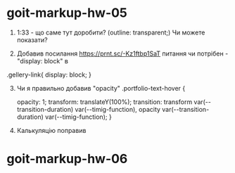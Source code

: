 # goit-markup-hw-05

1) 1:33 - що саме тут доробити? (outline: transparent;)
Чи можете показати?

2) Добавив посилання
https://prnt.sc/-Kz1ftbp1SaT
питання 
чи потрібен - "display: block" в

.gellery-link{
    display: block;
}

3) Чи я правильно добавив "opacity"
.portfolio-text-hover {
    <!-- position: absolute;
    top: 0;
    left: 0;
    font-size: 18px;
    line-height: 1.56;
    letter-spacing: 0.03em;
    color: var(--hero-title-color);
    padding: 63px 24px 0px 24px;
    background: rgba(33, 150, 243, 0.9);
    height: 100%; -->
    opacity: 1;
    transform: translateY(100%);
    transition: transform var(--transition-duration) var(--timig-function), 
    opacity var(--transition-duration) var(--timig-function);
}

4) Калькуляцію поправив

# goit-markup-hw-06
 
